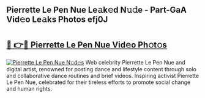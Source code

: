## Pierrette Le Pen Nue Le𝚊k𝚎d N𝚞𝚍e - Part-GaA Vid𝚎o Le𝚊ks Photos efj0J

# <h2><a href="http://fb392h2.evod.top/?m=Pierrette+Le+Pen+Nue">🔗 👉🔴 Pierrette Le Pen Nue Vid𝚎o Ph𝚘t𝚘s</a></h2>

[![Pierrette Le Pen Nue N𝚞d𝚎s](https://i.imgur.com/8V9OHl7.gif)](http://fb392h2.evod.top/?m=Pierrette+Le+Pen+Nue)
Web celebrity Pierrette Le Pen Nue and digital artist, renowned for posting dance and lifestyle content through solo and collaborative dance routines and brief videos. Inspiring activist Pierrette Le Pen Nue, celebrated for their tireless efforts to promote social change and human rights. 
